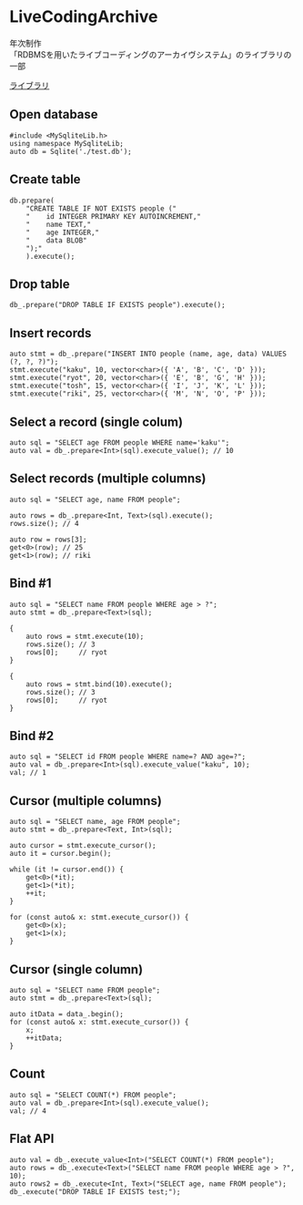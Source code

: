 # LiveCodingArchive
年次制作  
「RDBMSを用いたライブコーディングのアーカイヴシステム」のライブラリの一部
  
  
[ライブラリ](https://github.com/KakuyaShiraishi/LiveCodingArchive/blob/master/MySqliteLib.h)  
      
    
      
  
  
## Open database

    #include <MySqliteLib.h>
    using namespace MySqliteLib;
    auto db = Sqlite('./test.db');

## Create table

    db.prepare(
        "CREATE TABLE IF NOT EXISTS people ("
        "    id INTEGER PRIMARY KEY AUTOINCREMENT,"
        "    name TEXT,"
        "    age INTEGER,"
        "    data BLOB"
        ");"
        ).execute();

## Drop table

    db_.prepare("DROP TABLE IF EXISTS people").execute();

## Insert records

    auto stmt = db_.prepare("INSERT INTO people (name, age, data) VALUES (?, ?, ?)");
    stmt.execute("kaku", 10, vector<char>({ 'A', 'B', 'C', 'D' }));
    stmt.execute("ryot", 20, vector<char>({ 'E', 'B', 'G', 'H' }));
    stmt.execute("tosh", 15, vector<char>({ 'I', 'J', 'K', 'L' }));
    stmt.execute("riki", 25, vector<char>({ 'M', 'N', 'O', 'P' }));

## Select a record (single colum)

    auto sql = "SELECT age FROM people WHERE name='kaku'";
    auto val = db_.prepare<Int>(sql).execute_value(); // 10

## Select records (multiple columns)

    auto sql = "SELECT age, name FROM people";

    auto rows = db_.prepare<Int, Text>(sql).execute(); 
    rows.size(); // 4

    auto row = rows[3];
    get<0>(row); // 25
    get<1>(row); // riki

## Bind #1

    auto sql = "SELECT name FROM people WHERE age > ?";
    auto stmt = db_.prepare<Text>(sql);

    {
        auto rows = stmt.execute(10);
        rows.size(); // 3
        rows[0];     // ryot
    }

    {
        auto rows = stmt.bind(10).execute();
        rows.size(); // 3
        rows[0];     // ryot
    }

## Bind #2

    auto sql = "SELECT id FROM people WHERE name=? AND age=?";
    auto val = db_.prepare<Int>(sql).execute_value("kaku", 10);
    val; // 1

## Cursor (multiple columns)

    auto sql = "SELECT name, age FROM people";
    auto stmt = db_.prepare<Text, Int>(sql);

    auto cursor = stmt.execute_cursor();
    auto it = cursor.begin();

    while (it != cursor.end()) {
        get<0>(*it); 
        get<1>(*it); 
        ++it;
    }

    for (const auto& x: stmt.execute_cursor()) {
        get<0>(x); 
        get<1>(x); 
    }

## Cursor (single column)

    auto sql = "SELECT name FROM people";
    auto stmt = db_.prepare<Text>(sql);

    auto itData = data_.begin();
    for (const auto& x: stmt.execute_cursor()) {
        x;
        ++itData;
    }

## Count

    auto sql = "SELECT COUNT(*) FROM people";
    auto val = db_.prepare<Int>(sql).execute_value();
    val; // 4

## Flat API

    auto val = db_.execute_value<Int>("SELECT COUNT(*) FROM people");
    auto rows = db_.execute<Text>("SELECT name FROM people WHERE age > ?", 10);
    auto rows2 = db_.execute<Int, Text>("SELECT age, name FROM people");
    db_.execute("DROP TABLE IF EXISTS test;");
